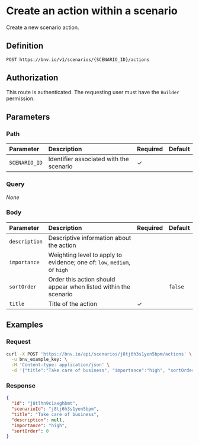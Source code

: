 # Create an action within a scenario

Create a new scenario action.


## Definition

```
POST https://bnv.io/v1/scenarios/{SCENARIO_ID}/actions
```


## Authorization

This route is authenticated. The requesting user must have the `Builder` permission.


## Parameters

### Path

| Parameter      | Description | Required | Default |
| :------------- | :---------- | :------- | :------ |
| `SCENARIO_ID`  | Identifier associated with the scenario | ✓ | |

### Query

*None*

### Body

| Parameter      | Description | Required | Default |
| :------------- | :---------- | :------- | :------ |
| `description`  | Descriptive information about the action | | |
| `importance`   | Weighting level to apply to evidence; one of: `low`, `medium`, or `high` | | |
| `sortOrder`    | Order this action should appear when listed within the scenario | | `false` |
| `title`        | Title of the action | ✓ | |


## Examples

### Request

```sh
curl -X POST 'https://bnv.io/api/scenarios/j8tj6h3s1yen5bpm/actions' \
  -u bnv_example_key: \
  -H 'Content-type: application/json' \
  -d '{"title":"Take care of business", "importance":"high", "sortOrder":0}'
```

### Response

```json
{
  "id": "j8tlhn9c1axghbmt",
  "scenarioId": "j8tj6h3s1yen5bpm",
  "title": "Take care of business",
  "description": null,
  "importance": "high",
  "sortOrder": 0
}
```

